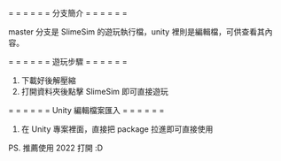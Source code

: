 = = = = = = 分支簡介 = = = = = =

master 分支是 SlimeSim 的遊玩執行檔，unity 裡則是編輯檔，可供查看其內容。

= = = = = = 遊玩步驟 = = = = = =
1. 下載好後解壓縮
2. 打開資料夾後點擊 SlimeSim 即可直接遊玩

= = = = = = Unity 編輯檔案匯入 = = = = = =
1. 在 Unity 專案裡面，直接把 package 拉進即可直接使用

PS. 推薦使用 2022 打開 :D 
